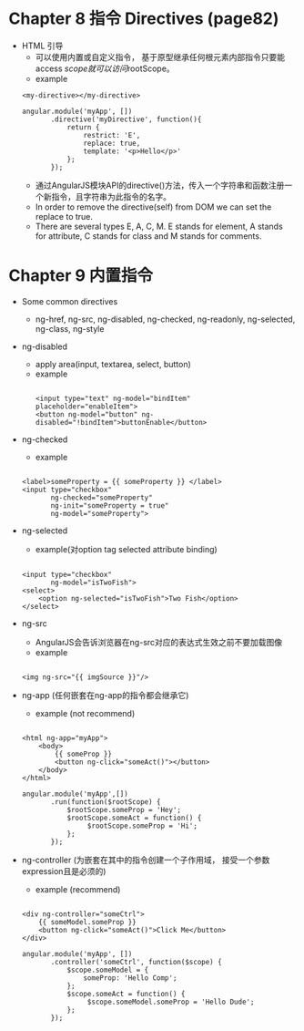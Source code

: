 # Chapter 8 指令 Directives (page82)

- HTML 引导
    - 可以使用内置或自定义指令， 基于原型继承任何根元素内部指令只要能access $scope就可以访问$rootScope。
    - example 
    ```
    <my-directive></my-directive>
    
    angular.module('myApp', [])
           .directive('myDirective', function(){
               return {
                   restrict: 'E',
                   replace: true,
                   template: '<p>Hello</p>'
               };
           });
    ```
    - 通过AngularJS模块API的directive()方法，传入一个字符串和函数注册一个新指令，且字符串为此指令的名字。
    - In order to remove the directive(self) from DOM we can set the replace to true.
    - There are several types E, A, C, M. E stands for element, A stands for attribute, C stands for class and M stands for comments.

# Chapter 9 内置指令
- Some common directives 
    - ng-href, ng-src, ng-disabled, ng-checked, ng-readonly, ng-selected, ng-class, ng-style

- ng-disabled
    - apply area(input, textarea, select, button)
    - example
        ```

        <input type="text" ng-model="bindItem" placeholder="enableItem">
        <button ng-model="button" ng-disabled="!bindItem">buttonEnable</button>
        ```

- ng-checked
    - example
    ```

    <label>someProperty = {{ someProperty }} </label>
    <input type="checkbox"
           ng-checked="someProperty"
           ng-init="someProperty = true"
           ng-model="someProperty">
    ```

- ng-selected
    - example(对option tag selected attribute binding)
    ```

    <input type="checkbox"
           ng-model="isTwoFish">
    <select>
        <option ng-selected="isTwoFish">Two Fish</option>
    </select>
    ```

- ng-src
    - AngularJS会告诉浏览器在ng-src对应的表达式生效之前不要加载图像
    - example
    ```

    <img ng-src="{{ imgSource }}"/>
    ```

- ng-app (任何嵌套在ng-app的指令都会继承它)
    - example (not recommend)
    ```

    <html ng-app="myApp">
        <body>
            {{ someProp }}
            <button ng-click="someAct()"></button>
        </body>
    </html>

    angular.module('myApp',[])
           .run(function($rootScope) {
               $rootScope.someProp = 'Hey';
               $rootScope.someAct = function() {
                    $rootScope.someProp = 'Hi';
               };
           });
    ```

- ng-controller (为嵌套在其中的指令创建一个子作用域， 接受一个参数expression且是必须的)
    - example (recommend)
    ```

    <div ng-controller="someCtrl">
        {{ someModel.someProp }}
        <button ng-click="someAct()">Click Me</button>
    </div>

    angular.module('myApp', [])
           .controller('someCtrl', function($scope) {
               $scope.someModel = {
                   someProp: 'Hello Comp';
               };
               $scope.someAct = function() {
                    $scope.someModel.someProp = 'Hello Dude';
               };
           });
    ```